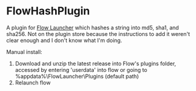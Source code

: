 # FlowHashPlugin
A plugin for [Flow Launcher](https://github.com/Flow-Launcher/Flow.Launcher) which hashes a string into md5, sha1, and sha256. Not on the plugin store because the instructions to add it weren't clear enough and I don't know what I'm doing.

Manual install:
1. Download and unzip the latest release into Flow's plugins folder, accessed by entering 'userdata' into flow or going to %appdata%\FlowLauncher\Plugins (default path)
2. Relaunch flow
